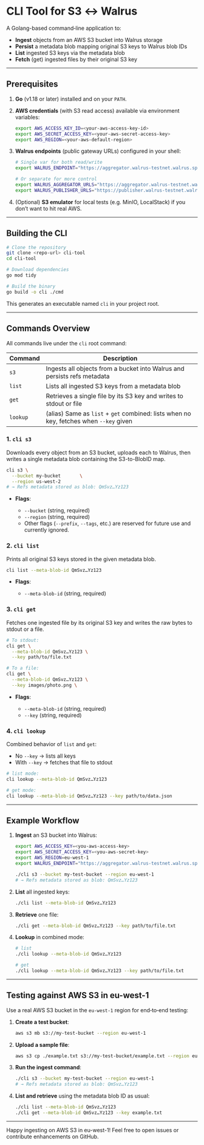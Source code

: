 # CLI Tool for S3 ↔ Walrus

A Golang-based command‑line application to:

- **Ingest** objects from an AWS S3 bucket into Walrus storage
- **Persist** a metadata blob mapping original S3 keys to Walrus blob IDs
- **List** ingested S3 keys via the metadata blob
- **Fetch** (get) ingested files by their original S3 key

---

## Prerequisites

1. **Go** (v1.18 or later) installed and on your `PATH`.

2. **AWS credentials** (with S3 read access) available via environment variables:

   ```bash
   export AWS_ACCESS_KEY_ID=<your-aws-access-key-id>
   export AWS_SECRET_ACCESS_KEY=<your-aws-secret-access-key>
   export AWS_REGION=<your-aws-default-region>
   ```

3. **Walrus endpoints** (public gateway URLs) configured in your shell:

   ```bash
   # Single var for both read/write
   export WALRUS_ENDPOINT="https://aggregator.walrus-testnet.walrus.space,https://publisher.walrus-testnet.walrus.space"

   # Or separate for more control
   export WALRUS_AGGREGATOR_URLS="https://aggregator.walrus-testnet.walrus.space"
   export WALRUS_PUBLISHER_URLS="https://publisher.walrus-testnet.walrus.space"
   ```

4. (Optional) **S3 emulator** for local tests (e.g. MinIO, LocalStack) if you don’t want to hit real AWS.

---

## Building the CLI

```bash
# Clone the repository
git clone <repo-url> cli-tool
cd cli-tool

# Download dependencies
go mod tidy

# Build the binary
go build -o cli ./cmd
```

This generates an executable named `cli` in your project root.

---

## Commands Overview

All commands live under the `cli` root command:

| Command  | Description                                                                            |
| -------- | -------------------------------------------------------------------------------------- |
| `s3`     | Ingests all objects from a bucket into Walrus and persists refs metadata               |
| `list`   | Lists all ingested S3 keys from a metadata blob                                        |
| `get`    | Retrieves a single file by its S3 key and writes to stdout or file                     |
| `lookup` | (alias) Same as `list` + `get` combined: lists when no key, fetches when `--key` given |

### 1. `cli s3`

Downloads every object from an S3 bucket, uploads each to Walrus, then writes a single metadata blob containing the S3-to-BlobID map.

```bash
cli s3 \
  --bucket my-bucket       \
  --region us-west-2
# → Refs metadata stored as blob: QmSvz…Yz123
```

- **Flags**:

  - `--bucket` (string, required)
  - `--region` (string, required)
  - Other flags (`--prefix`, `--tags`, etc.) are reserved for future use and currently ignored.

### 2. `cli list`

Prints all original S3 keys stored in the given metadata blob.

```bash
cli list --meta-blob-id QmSvz…Yz123
```

- **Flags**:

  - `--meta-blob-id` (string, required)

### 3. `cli get`

Fetches one ingested file by its original S3 key and writes the raw bytes to stdout or a file.

```bash
# To stdout:
cli get \
  --meta-blob-id QmSvz…Yz123 \
  --key path/to/file.txt

# To a file:
cli get \
  --meta-blob-id QmSvz…Yz123 \
  --key images/photo.png \
```

- **Flags**:

  - `--meta-blob-id` (string, required)
  - `--key` (string, required)

### 4. `cli lookup`

Combined behavior of `list` and `get`:

- No `--key` → lists all keys
- With `--key` → fetches that file to stdout

```bash
# list mode:
cli lookup --meta-blob-id QmSvz…Yz123

# get mode:
cli lookup --meta-blob-id QmSvz…Yz123 --key path/to/data.json
```

---

## Example Workflow

1. **Ingest** an S3 bucket into Walrus:

   ```bash
   export AWS_ACCESS_KEY=<you-aws-access-key>
   export AWS_SECRET_ACCESS_KEY=<you-aws-secret-key>
   export AWS_REGION=eu-west-1
   export WALRUS_ENDPOINT="https://aggregator.walrus-testnet.walrus.space,https://publisher.walrus-testnet.walrus.space"

   ./cli s3 --bucket my-test-bucket --region eu-west-1
   # → Refs metadata stored as blob: QmSvz…Yz123
   ```

2. **List** all ingested keys:

   ```bash
   ./cli list --meta-blob-id QmSvz…Yz123
   ```

3. **Retrieve** one file:

   ```bash
   ./cli get --meta-blob-id QmSvz…Yz123 --key path/to/file.txt
   ```

4. **Lookup** in combined mode:

   ```bash
   # list
   ./cli lookup --meta-blob-id QmSvz…Yz123

   # get
   ./cli lookup --meta-blob-id QmSvz…Yz123 --key path/to/file.txt
   ```

---

## Testing against AWS S3 in eu-west-1

Use a real AWS S3 bucket in the `eu-west-1` region for end‑to‑end testing:

1. **Create a test bucket**:

   ```bash
   aws s3 mb s3://my-test-bucket --region eu-west-1
   ```

2. **Upload a sample file**:

   ```bash
   aws s3 cp ./example.txt s3://my-test-bucket/example.txt --region eu-west-1
   ```

3. **Run the ingest command**:

   ```bash
   ./cli s3 --bucket my-test-bucket --region eu-west-1
   # → Refs metadata stored as blob: QmSvz…Yz123
   ```

4. **List and retrieve** using the metadata blob ID as usual:

   ```bash
   ./cli list --meta-blob-id QmSvz…Yz123
   ./cli get --meta-blob-id QmSvz…Yz123 --key example.txt
   ```

---

Happy ingesting on AWS S3 in eu-west-1! Feel free to open issues or contribute enhancements on GitHub.
